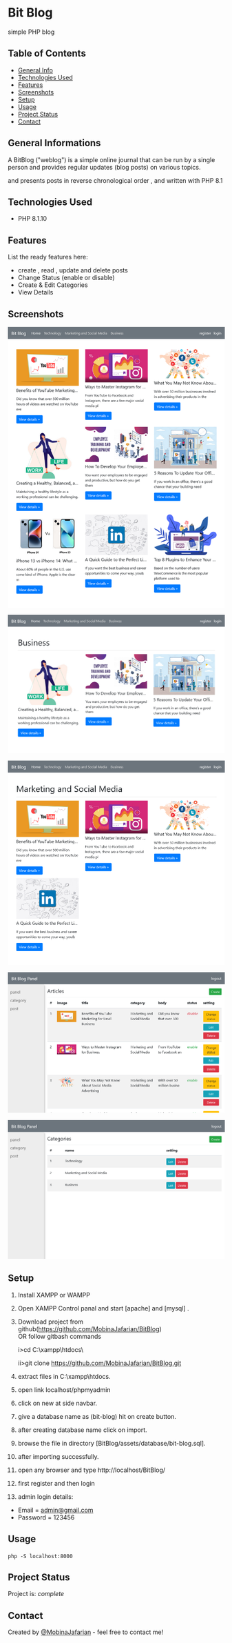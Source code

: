 # Bit Blog
simple PHP blog

## Table of Contents
* [General Info](#general-information)
* [Technologies Used](#technologies-used)
* [Features](#features)
* [Screenshots](#screenshots)
* [Setup](#setup)
* [Usage](#usage)
* [Project Status](#project-status)
* [Contact](#contact)
<!-- * [License](#license) -->


## General Informations

A BitBlog ("weblog") is a simple online journal that can be run by a single person and provides regular updates (blog posts) on various topics.
 
and
presents posts in reverse chronological order , and written with PHP 8.1



## Technologies Used
- PHP 8.1.10



## Features
List the ready features here:
- create , read , update and delete posts
- Change Status (enable or disable)
- Create & Edit Categories 
- View Details


## Screenshots
![all posts screenshot](./assets/images/screenshots/Screenshot-Bit%20Blog%20all%20posts.png)

![bussines-category screenshot](./assets/images/screenshots/Screenshot-Bussines.png)

![marketing-category screenshot](./assets/images/screenshots/Screenshot-Marketing%20%26%20social%20media.png)

![posts-panel screenshot](./assets/images/screenshots/Screenshot-posts.png)

![categories-panel screenshot](./assets/images/screenshots/Screenshot-categories%20.png)


## Setup
1. Install XAMPP or WAMPP

2. Open XAMPP Control panal and start [apache] and [mysql] .

3. Download project from github(https://github.com/MobinaJafarian/BitBlog)  
    OR follow gitbash commands
    
    i>cd C:\\xampp\htdocs\
    
    ii>git clone https://github.com/MobinaJafarian/BitBlog.git
    
4. extract files in C:\\xampp\htdocs\.

5. open link localhost/phpmyadmin

6. click on new at side navbar.

7. give a database name as (bit-blog) hit on create button.

8. after creating database name click on import.

9. browse the file in directory
[BitBlog/assets/database/bit-blog.sql].

10. after importing successfully.

11. open any browser and type http://localhost/BitBlog/

12. first register and then login

13. admin login details: 
- Email = admin@gmail.com 
- Password = 123456


## Usage


`php -S localhost:8000`


## Project Status
Project is: _complete_ 





## Contact
Created by [@MobinaJafarian](https://github.com/MobinaJafarian) - feel free to contact me!


<!-- Optional -->
<!-- ## License -->
<!-- This project is open source and available under the [... License](). -->



